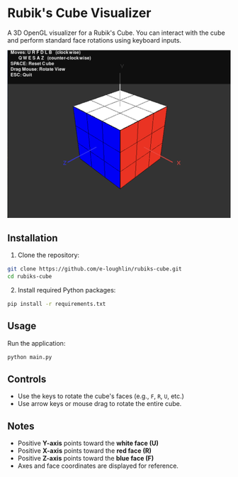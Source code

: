 # Rubik's Cube Visualizer

A 3D OpenGL visualizer for a Rubik's Cube. You can interact with the cube and perform standard face rotations using keyboard inputs.

![Rubik's Cube 3D Simulator Screenshot](./docs/rubik.png)

## Installation

1. Clone the repository:

```bash
git clone https://github.com/e-loughlin/rubiks-cube.git
cd rubiks-cube
```

2. Install required Python packages:

```bash
pip install -r requirements.txt
```

## Usage

Run the application:

```bash
python main.py
```

## Controls

- Use the keys to rotate the cube's faces (e.g., `F`, `R`, `U`, etc.)
- Use arrow keys or mouse drag to rotate the entire cube.

## Notes

- Positive **Y-axis** points toward the **white face (U)**
- Positive **X-axis** points toward the **red face (R)**
- Positive **Z-axis** points toward the **blue face (F)**
- Axes and face coordinates are displayed for reference.
